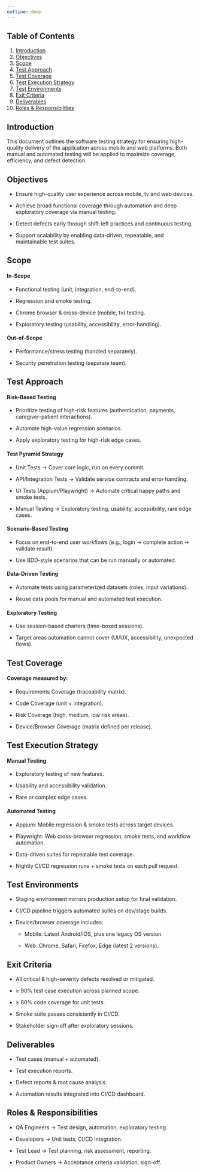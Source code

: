 ```yaml
---
outline: deep
---
```


## Table of Contents
1. [Introduction](#introduction)
2. [Objectives](#objectives)  
3. [Scope](#scope)  
4. [Test Approach](#test-approach)  
5. [Test Coverage](#test-coverage)  
6. [Test Execution Strategy](#test-execution-strategy)   
7. [Test Environments](#test-environments)  
8. [Exit Criteria](#exit-criteria)  
9. [Deliverables](#deliverables)  
10. [Roles & Responsibilities](#roles--responsibilities)  

## Introduction

This document outlines the software testing strategy for ensuring high-quality delivery of the application across mobile and web platforms. Both manual and automated testing will be applied to maximize coverage, efficiency, and defect detection.

## Objectives

- Ensure high-quality user experience across mobile, tv and web devices.

- Achieve broad functional coverage through automation and deep exploratory coverage via manual testing.

- Detect defects early through shift-left practices and continuous testing.

- Support scalability by enabling data-driven, repeatable, and maintainable test suites.

## Scope
#### In-Scope

- Functional testing (unit, integration, end-to-end).

- Regression and smoke testing.

- Chrome browser & cross-device (mobile, tv) testing.

- Exploratory testing (usability, accessibility, error-handling).

#### Out-of-Scope

- Performance/stress testing (handled separately).

- Security penetration testing (separate team).

## Test Approach
#### Risk-Based Testing

- Prioritize testing of high-risk features (authentication, payments, caregiver-patient interactions).

- Automate high-value regression scenarios.

- Apply exploratory testing for high-risk edge cases.

#### Test Pyramid Strategy

- Unit Tests → Cover core logic, run on every commit.

- API/Integration Tests → Validate service contracts and error handling.

- UI Tests (Appium/Playwright) → Automate critical happy paths and smoke tests.

- Manual Testing → Exploratory testing, usability, accessibility, rare edge cases.

#### Scenario-Based Testing

- Focus on end-to-end user workflows (e.g., login → complete action → validate result).

- Use BDD-style scenarios that can be run manually or automated.

#### Data-Driven Testing

- Automate tests using parameterized datasets (roles, input variations).

- Reuse data pools for manual and automated test execution.

#### Exploratory Testing

- Use session-based charters (time-boxed sessions).

- Target areas automation cannot cover (UI/UX, accessibility, unexpected flows).

## Test Coverage

#### Coverage measured by:

- Requirements Coverage (traceability matrix).

- Code Coverage (unit + integration).

- Risk Coverage (high, medium, low risk areas).

- Device/Browser Coverage (matrix defined per release).

## Test Execution Strategy
#### Manual Testing

- Exploratory testing of new features.

- Usability and accessibility validation.

- Rare or complex edge cases.

#### Automated Testing

- Appium: Mobile regression & smoke tests across target devices.

- Playwright: Web cross-browser regression, smoke tests, and workflow automation.

- Data-driven suites for repeatable test coverage.

- Nightly CI/CD regression runs + smoke tests on each pull request.

## Test Environments

- Staging environment mirrors production setup for final validation.

- CI/CD pipeline triggers automated suites on dev/stage builds.

- Device/browser coverage includes:

    - Mobile: Latest Android/iOS, plus one legacy OS version.

    - Web: Chrome, Safari, Firefox, Edge (latest 2 versions).

## Exit Criteria

- All critical & high-severity defects resolved or mitigated.

- ≥ 90% test case execution across planned scope.

- ≥ 80% code coverage for unit tests.

- Smoke suite passes consistently in CI/CD.

- Stakeholder sign-off after exploratory sessions.

## Deliverables

- Test cases (manual + automated).

- Test execution reports.

- Defect reports & root cause analysis.

- Automation results integrated into CI/CD dashboard.

## Roles & Responsibilities

- QA Engineers → Test design, automation, exploratory testing.

- Developers → Unit tests, CI/CD integration.

- Test Lead → Test planning, risk assessment, reporting.

- Product Owners → Acceptance criteria validation, sign-off.
<!-- ## More

Check out the documentation for the [full list of runtime APIs](https://vitepress.dev/reference/runtime-api#usedata). -->
